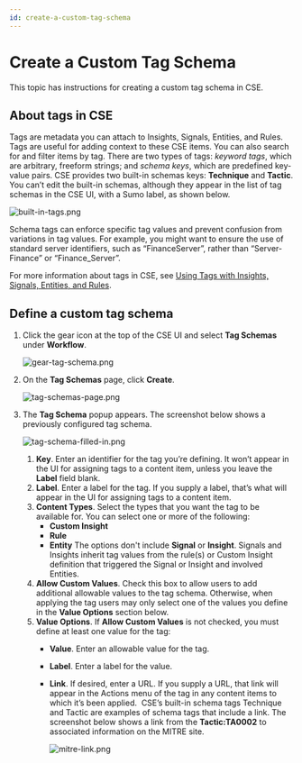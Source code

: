 ```yaml
---
id: create-a-custom-tag-schema
---
```


# Create a Custom Tag Schema

This topic has instructions for creating a custom tag schema in CSE. 

## About tags in CSE

Tags are metadata you can attach to Insights, Signals, Entities, and Rules. Tags are useful for adding context to these CSE items. You can also search for and filter items by tag. There are two types of tags: *keyword tags*, which are arbitrary, freeform strings; and *schema keys*, which are predefined key-value pairs. CSE provides two built-in schemas keys: **Technique** and **Tactic**. You can’t edit the built-in schemas, although they appear in the list of tag schemas in the CSE UI, with a Sumo label, as shown below.

![built-in-tags.png](/img/cloud-siem-enterprise/built-in-tags.png)

Schema tags can enforce specific tag values and prevent confusion from variations in tag values. For example, you might want to ensure the use of standard server identifiers, such as “FinanceServer”, rather than “Server-Finance” or “Finance_Server”. 

For more information about tags in CSE, see [Using Tags with Insights, Signals, Entities, and Rules](../Records,_Signals,_Entities,_and_Insights/13Using_Tags_with_Insights,_Signals,_Entities,_and_Rules.md "Using Tags with Insights, Signals, Entities, and Rules").

## Define a custom tag schema

1. Click the gear icon at the top of the CSE UI and select **Tag Schemas** under **Workflow**.  

    ![gear-tag-schema.png](/img/cloud-siem-enterprise/gear-tag-schema.png)

1. On the **Tag Schemas** page, click **Create**.  

    ![tag-schemas-page.png](/img/cloud-siem-enterprise/tag-schemas-page.png)

1. The **Tag Schema** popup appears. The screenshot below shows a previously configured tag schema.  

    ![tag-schema-filled-in.png](/img/cloud-siem-enterprise/tag-schema-filled-in.png)

    1. **Key**. Enter an identifier for the tag you’re defining. It won’t appear in the UI for assigning tags to a content item, unless you leave the **Label** field blank.
    1. **Label**. Enter a label for the tag. If you supply a label, that’s what will appear in the UI for assigning tags to a content item.
    1. **Content Types**. Select the types that you want the tag to be
        available for. You can select one or more of the following:
        * **Custom Insight**
        * **Rule**
        * **Entity** The options don't include **Signal** or **Insight**. Signals and Insights inherit tag values from the rule(s) or Custom Insight definition that triggered the Signal or Insight and involved Entities.
    1. **Allow Custom Values**. Check this box to allow users to add additional allowable values to the tag schema. Otherwise, when applying the tag users may only select one of the values you define in the **Value Options** section below.
    1. **Value Options**. If **Allow Custom Values** is not checked, you must define at least one value for the tag:
        * **Value**. Enter an allowable value for the tag.
        * **Label**. Enter a label for the value.
        * **Link**. If desired, enter a URL. If you supply a URL, that link will appear in the Actions menu of the tag in any content items to which it’s been applied.  CSE’s built-in schema tags Technique and Tactic are examples of schema tags that include a link. The screenshot below shows a link from the **Tactic:TA0002** to associated information on the MITRE site.

            ![mitre-link.png](/img/cloud-siem-enterprise/mitre-link.png)
